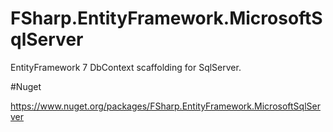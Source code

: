 # FSharp.EntityFramework.MicrosoftSqlServer
EntityFramework 7 DbContext scaffolding for SqlServer.

#Nuget 

https://www.nuget.org/packages/FSharp.EntityFramework.MicrosoftSqlServer
